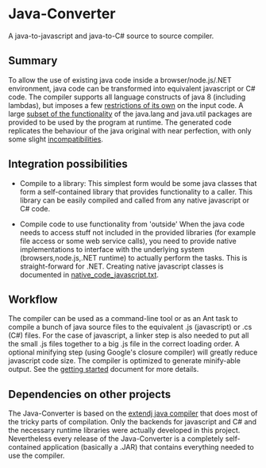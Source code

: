 # Java-Converter

A java-to-javascript and java-to-C# source to source compiler.

## Summary

To allow the use of existing java code inside a browser/node.js/.NET environment,
java code can be transformed into equivalent javascript or C# code.
The compiler supports all language constructs of java 8 (including lambdas), but 
imposes a few [restrictions of its own](doc/restrictions.txt) on the input code.
A large [subset of the functionality](doc/libraries.txt) of the java.lang and java.util
packages are provided to be used by the program at runtime. 
The generated code replicates the behaviour of the java original with near perfection,
with only some slight [incompatibilities](doc/incompatibilities.txt).

## Integration possibilities

* Compile to a library:
This simplest form would be some java classes that form a self-contained library that
provides functionality to a caller. This library can be easily compiled and called from 
any native javascript or C# code. 

* Compile code to use functionality from 'outside'
When the java code needs to access stuff not included in the provided libraries (for example
file access or some web service calls), you need to provide native implementations to
interface with the underlying system (browsers,node.js,.NET runtime) to actually perform the
tasks. This is straight-forward for .NET. Creating native javascript classes is documented in
[native_code_javascript.txt](doc/native_code_javascript.txt).

## Workflow

The compiler can be used as a command-line tool or as an Ant task to compile a bunch of java source files
to the equivalent .js (javascript) or .cs (C#) files. For the case of javascript, a linker
step is also needed to put all the small .js files together to a big .js file in the correct loading order.
A optional minifying step (using Google's closure compiler) will greatly reduce javascript code size. 
The compiler is optimized to generate minify-able output. 
See the [getting started](doc/getting_started.txt) document for more details.


## Dependencies on other projects

The Java-Converter is based on the [extendj java compiler](https://extendj.org/) that does most of the
tricky parts of compilation. Only the backends for javascript and C# and the necessary runtime libraries 
were actually developed in this project.
Nevertheless every release of the Java-Converter is a completely self-contained application
(basically a .JAR) that contains everything needed to use the compiler.
